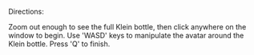 Directions:

Zoom out enough to see the full Klein bottle, then click anywhere on the window to begin. Use 'WASD' keys to manipulate the avatar around the Klein bottle. Press 'Q' to finish.
